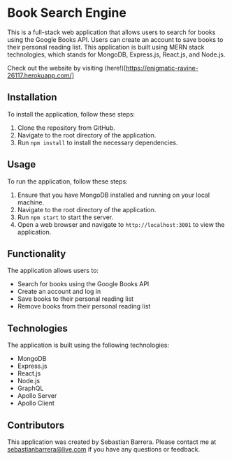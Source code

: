 Book Search Engine
==================

This is a full-stack web application that allows users to search for books using the Google Books API. Users can create an account to save books to their personal reading list. This application is built using MERN stack technologies, which stands for MongoDB, Express.js, React.js, and Node.js.

Check out the website by visiting (here!)[https://enigmatic-ravine-26117.herokuapp.com/]

Installation
------------

To install the application, follow these steps:

1.  Clone the repository from GitHub.
2.  Navigate to the root directory of the application.
3.  Run `npm install` to install the necessary dependencies.

Usage
-----

To run the application, follow these steps:

1.  Ensure that you have MongoDB installed and running on your local machine.
2.  Navigate to the root directory of the application.
3.  Run `npm start` to start the server.
4.  Open a web browser and navigate to `http://localhost:3001` to view the application.

Functionality
-------------

The application allows users to:

-   Search for books using the Google Books API
-   Create an account and log in
-   Save books to their personal reading list
-   Remove books from their personal reading list

Technologies
------------

The application is built using the following technologies:

-   MongoDB
-   Express.js
-   React.js
-   Node.js
-   GraphQL
-   Apollo Server
-   Apollo Client

Contributors
------------

This application was created by Sebastian Barrera. Please contact me at sebastianbarrera@live.com if you have any questions or feedback.
